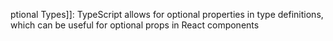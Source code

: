 ptional Types]]: TypeScript allows for optional properties in type definitions, which can be useful for optional props in React components